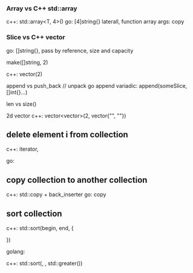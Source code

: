 
### Array vs C++ std::array<int>
c++: std::array<T, 4>()
go: [4]string{} laterall, function array args: copy

### Slice vs C++ vector
go: []string{}, pass by reference, size and capacity

make([]string, 2)

c++: vector<string>(2)

append vs push_back
// unpack
go append variadic: append(someSlice, []int{}...)

len vs size()

2d vector c++: vector<vector<string>>(2, vector<string>{"", ""})


## delete element i from collection

c++: iterator,

go: 


## copy collection to another collection

c++: std::copy + back_inserter
go: copy

## sort collection

c++: std::sort(begin, end, [](){

})

golang: 

c++: std::sort(, , std::greater<T>())